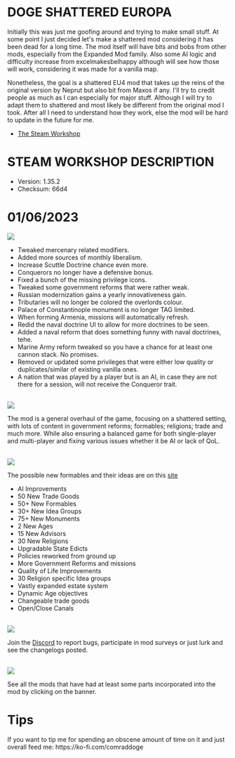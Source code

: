 # DOGE SHATTERED EUROPA
Initially this was just me goofing around and trying to make small stuff. At some point I just decided let's make a shattered
mod considering it has been dead for a long time. The mod itself will have bits and bobs from other mods, especially from the Expanded Mod family.
Also some AI logic and difficulty increase from excelmakesbelhappy although will see how those will work, considering it was made for a vanilla map.

Nonetheless, the goal is a shattered EU4 mod that takes up the reins of the original version by Neprut but also bit from Maxos if any.
I'll try to credit people as much as I can especially for major stuff. Although I will try to adapt them to shattered and most likely be different
from the original mod I took. After all I need to understand how they work, else the mod will be hard to update in the future for me.

- [The Steam Workshop](https://steamcommunity.com/sharedfiles/filedetails/?id=2152606065)

# STEAM WORKSHOP DESCRIPTION

- Version: 1.35.2
- Checksum: 66d4

<h1>01/06/2023</h1>
<img src=https://i.imgur.com/dAceBAG.png/>

- Tweaked mercenary related modifiers.
- Added more sources of monthly liberalism.
- Increase Scuttle Doctrine chance even more.
- Conquerors no longer have a defensive bonus.
- Fixed a bunch of the missing privilege icons.
- Tweaked some government reforms that were rather weak.
- Russian modernization gains a yearly innovativeness gain.
- Tributaries will no longer be colored the overlords colour.
- Palace of Constantinople monument is no longer TAG limited.
- When forming Armenia, missions will automatically refresh.
- Redid the naval doctrine UI to allow for more doctrines to be seen.
- Added a naval reform that does something funny with naval doctrines, tehe.
- Marine Army reform tweaked so you have a chance for at least one cannon stack. No promises.
- Removed or updated some privileges that were either low quality or duplicates/similar of existing vanilla ones.
- A nation that was played by a player but is an AI, in case they are not there for a session, will not receive the Conqueror trait.

<br/>
<img src=https://i.imgur.com/F14PpEA.png/>

The mod is a general overhaul of the game, focusing on a shattered setting, with lots of content in government reforms; formables; religions; trade and much more. While also ensuring a balanced game for both single-player and multi-player and fixing various issues whether it be AI or lack of QoL.

<br/>
<img src=https://i.imgur.com/jIkgNsx.png/>

The possible new formables and their ideas are on this [site](https://dogeshattered.fandom.com/wiki/Formables)

- AI Improvements
- 50 New Trade Goods
- 50+ New Formables
- 30+ New Idea Groups
- 75+ New Monuments
- 2 New Ages
- 15 New Advisors
- 30 New Religions
- Upgradable State Edicts
- Policies reworked from ground up
- More Government Reforms and missions
- Quality of Life Improvements
- 30 Religion specific Idea groups
- Vastly expanded estate system
- Dynamic Age objectives
- Changeable trade goods
- Open/Close Canals

<br/>

<img src=https://i.imgur.com/rdtTMF7.png/>


Join the [Discord](https://discord.gg/DwNbtWY) to report bugs, participate in mod surveys or just lurk and see the changelogs posted.

<br/>
<a href="https://steamcommunity.com/workshop/filedetails/discussion/2152606065/3115898713372561841/">
    <img src=https://i.imgur.com/801eNhE.png/>
</a>

See all the mods that have had at least some parts incorporated into the mod by clicking on the banner.

<h1>Tips</h1>
If you want to tip me for spending an obscene amount of time on it and just overall feed me:
https://ko-fi.com/comraddoge

<br/><br/>
